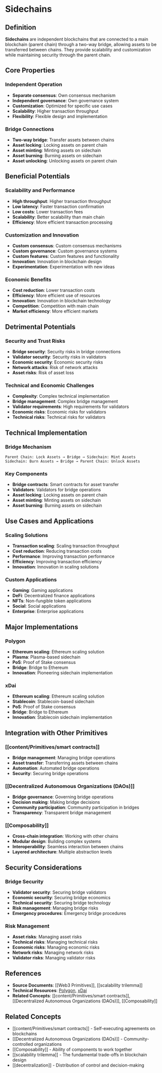 # Sidechains

## Definition

**Sidechains** are independent blockchains that are connected to a main blockchain (parent chain) through a two-way bridge, allowing assets to be transferred between chains. They provide scalability and customization while maintaining security through the parent chain.

## Core Properties

### Independent Operation
- **Separate consensus**: Own consensus mechanism
- **Independent governance**: Own governance system
- **Customization**: Optimized for specific use cases
- **Scalability**: Higher transaction throughput
- **Flexibility**: Flexible design and implementation

### Bridge Connections
- **Two-way bridge**: Transfer assets between chains
- **Asset locking**: Locking assets on parent chain
- **Asset minting**: Minting assets on sidechain
- **Asset burning**: Burning assets on sidechain
- **Asset unlocking**: Unlocking assets on parent chain

## Beneficial Potentials

### Scalability and Performance
- **High throughput**: Higher transaction throughput
- **Low latency**: Faster transaction confirmation
- **Low costs**: Lower transaction fees
- **Scalability**: Better scalability than main chain
- **Efficiency**: More efficient transaction processing

### Customization and Innovation
- **Custom consensus**: Custom consensus mechanisms
- **Custom governance**: Custom governance systems
- **Custom features**: Custom features and functionality
- **Innovation**: Innovation in blockchain design
- **Experimentation**: Experimentation with new ideas

### Economic Benefits
- **Cost reduction**: Lower transaction costs
- **Efficiency**: More efficient use of resources
- **Innovation**: Innovation in blockchain technology
- **Competition**: Competition with main chain
- **Market efficiency**: More efficient markets

## Detrimental Potentials

### Security and Trust Risks
- **Bridge security**: Security risks in bridge connections
- **Validator security**: Security risks in validators
- **Economic security**: Economic security risks
- **Network attacks**: Risk of network attacks
- **Asset risks**: Risk of asset loss

### Technical and Economic Challenges
- **Complexity**: Complex technical implementation
- **Bridge management**: Complex bridge management
- **Validator requirements**: High requirements for validators
- **Economic risks**: Economic risks for validators
- **Technical risks**: Technical risks for validators

## Technical Implementation

### Bridge Mechanism
```
Parent Chain: Lock Assets → Bridge → Sidechain: Mint Assets
Sidechain: Burn Assets → Bridge → Parent Chain: Unlock Assets
```

### Key Components
- **Bridge contracts**: Smart contracts for asset transfer
- **Validators**: Validators for bridge operations
- **Asset locking**: Locking assets on parent chain
- **Asset minting**: Minting assets on sidechain
- **Asset burning**: Burning assets on sidechain

## Use Cases and Applications

### Scaling Solutions
- **Transaction scaling**: Scaling transaction throughput
- **Cost reduction**: Reducing transaction costs
- **Performance**: Improving transaction performance
- **Efficiency**: Improving transaction efficiency
- **Innovation**: Innovation in scaling solutions

### Custom Applications
- **Gaming**: Gaming applications
- **DeFi**: Decentralized finance applications
- **NFTs**: Non-fungible token applications
- **Social**: Social applications
- **Enterprise**: Enterprise applications

## Major Implementations

### Polygon
- **Ethereum scaling**: Ethereum scaling solution
- **Plasma**: Plasma-based sidechain
- **PoS**: Proof of Stake consensus
- **Bridge**: Bridge to Ethereum
- **Innovation**: Pioneering sidechain implementation

### xDai
- **Ethereum scaling**: Ethereum scaling solution
- **Stablecoin**: Stablecoin-based sidechain
- **PoS**: Proof of Stake consensus
- **Bridge**: Bridge to Ethereum
- **Innovation**: Stablecoin sidechain implementation

## Integration with Other Primitives

### [[content/Primitives/smart contracts]]
- **Bridge management**: Managing bridge operations
- **Asset transfer**: Transferring assets between chains
- **Automation**: Automated bridge operations
- **Security**: Securing bridge operations

### [[Decentralized Autonomous Organizations (DAOs)]]
- **Bridge governance**: Governing bridge operations
- **Decision making**: Making bridge decisions
- **Community participation**: Community participation in bridges
- **Transparency**: Transparent bridge management

### [[Composability]]
- **Cross-chain integration**: Working with other chains
- **Modular design**: Building complex systems
- **Interoperability**: Seamless interaction between chains
- **Layered architecture**: Multiple abstraction levels

## Security Considerations

### Bridge Security
- **Validator security**: Securing bridge validators
- **Economic security**: Securing bridge economics
- **Technical security**: Securing bridge technology
- **Risk management**: Managing bridge risks
- **Emergency procedures**: Emergency bridge procedures

### Risk Management
- **Asset risks**: Managing asset risks
- **Technical risks**: Managing technical risks
- **Economic risks**: Managing economic risks
- **Network risks**: Managing network risks
- **Validator risks**: Managing validator risks

## References

- **Source Documents**: [[Web3 Primitives]], [[scalability trilemma]]
- **Technical Resources**: [Polygon](https://polygon.technology/), [xDai](https://www.xdaichain.com/)
- **Related Concepts**: [[content/Primitives/smart contracts]], [[Decentralized Autonomous Organizations (DAOs)]], [[Composability]]

## Related Concepts

- [[content/Primitives/smart contracts]] - Self-executing agreements on blockchains
- [[Decentralized Autonomous Organizations (DAOs)]] - Community-controlled organizations
- [[Composability]] - Ability of components to work together
- [[scalability trilemma]] - The fundamental trade-offs in blockchain design
- [[decentralization]] - Distribution of control and decision-making
